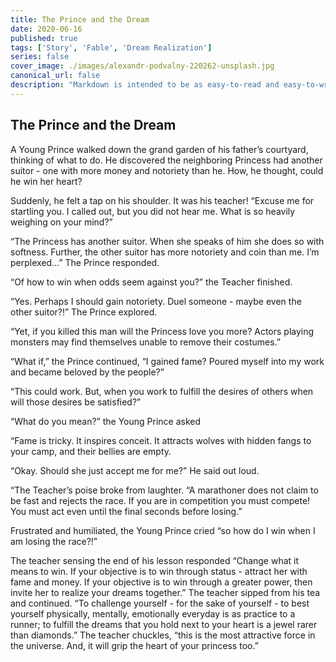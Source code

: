 ```yaml
---
title: The Prince and the Dream
date: 2020-06-16
published: true
tags: ['Story', 'Fable', 'Dream Realization']
series: false
cover_image: ./images/alexandr-podvalny-220262-unsplash.jpg
canonical_url: false
description: "Markdown is intended to be as easy-to-read and easy-to-write as is feasible. Readability, however, is emphasized above all else. A Markdown-formatted document should be publishable as-is, as plain text, without looking like it's been marked up with tags or formatting instructions."
---
```

## The Prince and the Dream

A Young Prince walked down the grand garden of his father’s courtyard, thinking of what to do. He discovered the neighboring Princess had another suitor - one with more money and notoriety than he. How, he thought, could he win her heart?

Suddenly, he felt a tap on his shoulder. It was his teacher! “Excuse me for startling you. I called out, but you did not hear me. What is so heavily weighing on your mind?”

“The Princess has another suitor. When she speaks of him she does so with softness. Further, the other suitor has more notoriety and coin than me. I’m perplexed...” The Prince responded. 

“Of how to win when odds seem against you?” the Teacher finished.

“Yes. Perhaps I should gain notoriety. Duel someone - maybe even the other suitor?!” The Prince explored. 

“Yet, if you killed this man will the Princess love you more? Actors playing monsters may find themselves unable to remove their costumes.” 

“What if,” the Prince continued, “I gained fame? Poured myself into my work and became beloved by the people?”

“This could work. But, when you work to fulfill the desires of others when will those desires be satisfied?”

“What do you mean?” the Young Prince asked 

“Fame is tricky. It inspires conceit. It attracts wolves with hidden fangs to your camp, and their bellies are empty. 

“Okay. Should she just accept me for me?” He said out loud. 

“The Teacher’s poise broke from laughter. “A marathoner does not claim to be fast and rejects the race. If you are in competition you must compete! You must act even until the final seconds before losing.”

Frustrated and humiliated, the Young Prince cried “so how do I win when I am losing the race?!” 

The teacher sensing the end of his lesson responded “Change what it means to win. If your objective is to win through status - attract her with fame and money. If your objective is to win through a greater power, then invite her to realize your dreams together.” The teacher sipped from his tea and continued. “To challenge yourself - for the sake of yourself - to best yourself physically, mentally, emotionally everyday is as practice to a runner; to fulfill the dreams that you hold next to your heart is a jewel rarer than diamonds.” The teacher chuckles, “this is the most attractive force in the universe. And, it will grip the heart of your princess too.”



